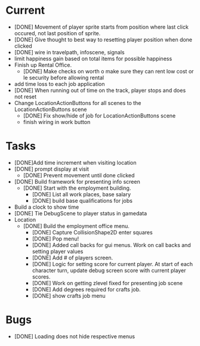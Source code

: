 # Current
* [DONE] Movement of player sprite starts from position where last click occured, not last position of sprite.
* [DONE] Give thought to best way to resetting player position when done clicked
* [DONE] wire in travelpath, infoscene, signals
* limit happiness gain based on total items for possible happiness
* Finish up Rental Office.
  * [DONE] Make checks on worth o make sure they can rent low cost or le security before allowing rental
* add time loss to each job application
* [DONE] When running out of time on the track, player stops and does not reset
* Change LocationActionButtons for all scenes to the LocationActionButtons scene
  * [DONE] Fix show/hide of job for LocationActionButtons scene
  * finish wiring in work button

# Tasks
* [DONE]Add time increment when visiting location
* [DONE] prompt display at visit
  * [DONE] Prevent movement until done clicked
* [DONE] Build framework for presenting info screen
  * [DONE] Start with the employment building.
    * [DONE] List all work places, base salary
    * [DONE] build base qualifications for jobs
* Build a clock to show time
* [DONE] Tie DebugScene to player status in gamedata
* Location
  * [DONE] Build the employment office menu. 
      * [DONE] Capture CollisionShape2D enter squares
      * [DONE] Pop menu!
      * [DONE] Added call backs for gui menus. Work on call backs and setting player values
      * [DONE] Add # of players screen.
      * [DONE] Logic for setting score for current player. At start of each character turn, update debug screen score with current player scores.
      * [DONE] Work on getting zlevel fixed for presenting job scene
    * [DONE] Add degrees required for crafts job.
    * [DONE] show crafts job menu
# Bugs
* [DONE] Loading does not hide respective menus
